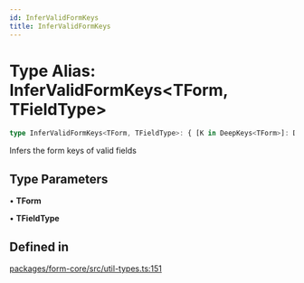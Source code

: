 ```yaml
---
id: InferValidFormKeys
title: InferValidFormKeys
---
```


# Type Alias: InferValidFormKeys\<TForm, TFieldType\>

```ts
type InferValidFormKeys<TForm, TFieldType>: { [K in DeepKeys<TForm>]: DeepValue<TForm, K> extends TFieldType ? K : never }[DeepKeys<TForm>];
```

Infers the form keys of valid fields

## Type Parameters

• **TForm**

• **TFieldType**

## Defined in

[packages/form-core/src/util-types.ts:151](https://github.com/TanStack/form/blob/main/packages/form-core/src/util-types.ts#L151)
